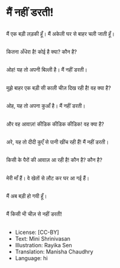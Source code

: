 # मैं नहीं डरती!

##
मैं एक बड़ी लड़की हूँ।  मैं अकेली घर से बाहर चली जाती हूँ।

##
कितना अँधेरा है! कोई है क्या? कौन है?

##
ओह! यह तो अपनी बिल्ली है। मैं नहीं डरती।

##
मुझे बाहर एक बड़ी सी काली चीज़ दिख रही है! वह क्या है?

##
ओह, यह तो अपना कुआँ है। मैं नहीं डरती।

##
और वह आवाज़! कीडिक कीडिक कीडिक! वह क्या है?

##
अरे, यह तो दीदी कुएँ से पानी खींच रही हैं!  मैं नहीं डरती।

##
किसी के पैरों की आवाज़ आ रही है! कौन है? कौन है?

##
मेरी माँ हैं। वे खेतों से लौट कर घर आ गई हैं।

##
मैं अब बड़ी हो गयी हूँ।

##
मैं किसी भी चीज़ से नहीं डरती!

##
* License: [CC-BY]
* Text: Mini Shrinivasan
* Illustration: Rayika Sen
* Translation: Manisha Chaudhry
* Language: hi
